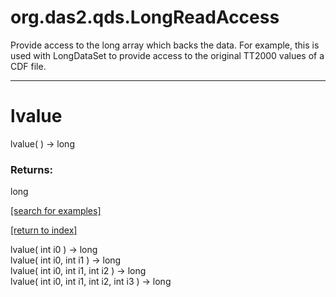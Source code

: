 # org.das2.qds.LongReadAccess

Provide access to the long array which backs the data.
 For example, this is used with LongDataSet to 
 provide access to the original TT2000 values of a 
 CDF file.

***
<a name="lvalue"></a>
# lvalue
lvalue(  ) &rarr; long



### Returns:
long


<a href="https://github.com/autoplot/dev/search?q=lvalue&unscoped_q=lvalue">[search for examples]</a>

<a href="https://github.com/autoplot/documentation/blob/master/javadoc/index-all.md">[return to index]</a>

lvalue( int i0 ) &rarr; long<br>
lvalue( int i0, int i1 ) &rarr; long<br>
lvalue( int i0, int i1, int i2 ) &rarr; long<br>
lvalue( int i0, int i1, int i2, int i3 ) &rarr; long<br>
